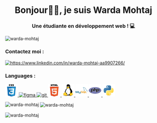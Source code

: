 <h1 align="center">Bonjour👋🏼, je suis Warda Mohtaj</h1>
<h3 align="center">Une étudiante en développement web ! 💻</h3>

<p align="left"> <img src="https://komarev.com/ghpvc/?username=warda-mohtaj&label=Profile%20views&color=0e75b6&style=flat" alt="warda-mohtaj" /> </p>

<h3 align="left">Contactez moi :</h3>
<p align="left">
<a href="https://linkedin.com/in/https://www.linkedin.com/in/warda-mohtaj-aa9907266/" target="blank"><img align="center" src="https://raw.githubusercontent.com/rahuldkjain/github-profile-readme-generator/master/src/images/icons/Social/linked-in-alt.svg" alt="https://www.linkedin.com/in/warda-mohtaj-aa9907266/" height="30" width="40" /></a>
</p>

<h3 align="left">Languages :</h3>
<p align="left"> <a href="https://www.w3schools.com/css/" target="_blank" rel="noreferrer"> <img src="https://raw.githubusercontent.com/devicons/devicon/master/icons/css3/css3-original-wordmark.svg" alt="css3" width="40" height="40"/> </a> <a href="https://www.figma.com/" target="_blank" rel="noreferrer"> <img src="https://www.vectorlogo.zone/logos/figma/figma-icon.svg" alt="figma" width="40" height="40"/> </a> <a href="https://git-scm.com/" target="_blank" rel="noreferrer"> <img src="https://www.vectorlogo.zone/logos/git-scm/git-scm-icon.svg" alt="git" width="40" height="40"/> </a> <a href="https://www.w3.org/html/" target="_blank" rel="noreferrer"> <img src="https://raw.githubusercontent.com/devicons/devicon/master/icons/html5/html5-original-wordmark.svg" alt="html5" width="40" height="40"/> </a> <a href="https://www.linux.org/" target="_blank" rel="noreferrer"> <img src="https://raw.githubusercontent.com/devicons/devicon/master/icons/linux/linux-original.svg" alt="linux" width="40" height="40"/> </a> <a href="https://www.mysql.com/" target="_blank" rel="noreferrer"> <img src="https://raw.githubusercontent.com/devicons/devicon/master/icons/mysql/mysql-original-wordmark.svg" alt="mysql" width="40" height="40"/> </a> <a href="https://www.php.net" target="_blank" rel="noreferrer"> <img src="https://raw.githubusercontent.com/devicons/devicon/master/icons/php/php-original.svg" alt="php" width="40" height="40"/> </a> <a href="https://www.python.org" target="_blank" rel="noreferrer"> <img src="https://raw.githubusercontent.com/devicons/devicon/master/icons/python/python-original.svg" alt="python" width="40" height="40"/> </a> </p>

<p><img align="left" src="https://github-readme-stats.vercel.app/api/top-langs?username=warda-mohtaj&show_icons=true&locale=en&layout=compact" alt="warda-mohtaj" /></p>

<p>&nbsp;<img align="center" src="https://github-readme-stats.vercel.app/api?username=warda-mohtaj&show_icons=true&locale=en" alt="warda-mohtaj" /></p>

<p><img align="center" src="https://github-readme-streak-stats.herokuapp.com/?user=warda-mohtaj&" alt="warda-mohtaj" /></p>

